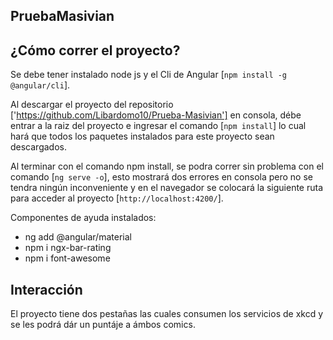 ## PruebaMasivian

## ¿Cómo correr el proyecto?

Se debe tener instalado node js y el Cli de Angular [`npm install -g @angular/cli`].

Al descargar el proyecto del repositorio ['https://github.com/Libardomo10/Prueba-Masivian'] en consola, débe entrar a la raiz del proyecto e ingresar el comando [`npm install`] lo cual hará que todos los paquetes instalados para este proyecto sean descargados.

Al terminar con el comando npm install, se podra correr sin problema con el comando [`ng serve -o`], esto mostrará dos errores en consola pero no se tendra ningún inconveniente y en el navegador se colocará la siguiente ruta para acceder al proyecto [`http://localhost:4200/`].

Componentes de ayuda instalados:
- ng add @angular/material
- npm i ngx-bar-rating
- npm i font-awesome

## Interacción

El proyecto tiene dos pestañas las cuales consumen los servicios de xkcd y se les podrá dár un puntáje a ámbos comics.
